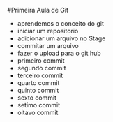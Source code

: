 
#Primeira Aula de Git

- aprendemos o conceito do git
- iniciar um repositorio
- adicionar um arquivo no Stage
- commitar um arquivo
- fazer o upload para o git hub
- primeiro commit
- segundo commit
- terceiro commit
- quarto commit
- quinto commit
- sexto commit
- setimo commit
- oitavo commit
